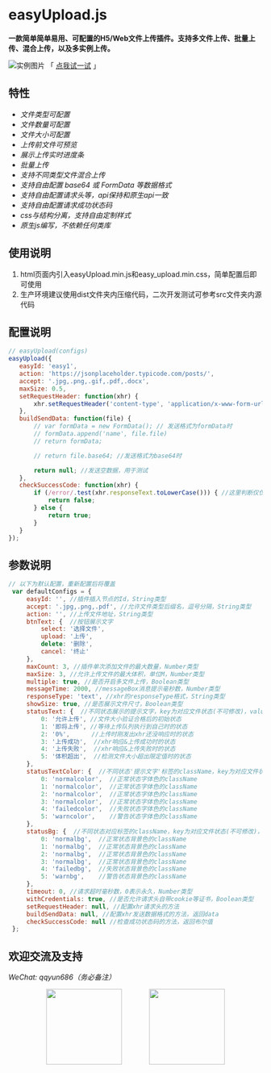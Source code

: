 # easyUpload.js
**一款简单简单易用、可配置的H5/Web文件上传插件。支持多文件上传、批量上传、混合上传，以及多实例上传。**

![实例图片](https://ftp.bmp.ovh/imgs/2021/05/b6db5c22b4ae49b3.png)
「 [点我试一试](https://funnyque.github.io/easyUpload.js/) 」

## 特性
- *文件类型可配置*
- *文件数量可配置*
- *文件大小可配置*
- *上传前文件可预览*
- *展示上传实时进度条*
- *批量上传*
- *支持不同类型文件混合上传*
- *支持自由配置 base64 或 FormData 等数据格式*
- *支持自由配置请求头等，api保持和原生api一致*
- *支持自由配置请求成功状态码*
- *css与结构分离，支持自由定制样式*
- *原生js编写，不依赖任何类库*

## 使用说明
1. html页面内引入easyUpload.min.js和easy_upload.min.css，简单配置后即可使用
2. 生产环境建议使用dist文件夹内压缩代码，二次开发测试可参考src文件夹内源代码

## 配置说明
```js
// easyUpload(configs)
easyUpload({
   easyId: 'easy1',
   action: 'https://jsonplaceholder.typicode.com/posts/',
   accept: '.jpg,.png,.gif,.pdf,.docx',
   maxSize: 0.5,
   setRequestHeader: function(xhr) {
       xhr.setRequestHeader('content-type', 'application/x-www-form-urlencoded');
   },
   buildSendData: function(file) {
       // var formData = new FormData(); // 发送格式为formData时
       // formData.append('name', file.file)
       // return formData;

       // return file.base64; //发送格式为base64时

       return null; //发送空数据，用于测试
   },
   checkSuccessCode: function(xhr) {
       if (/error/.test(xhr.responseText.toLowerCase())) { //这里判断仅仅用于测试，具体看项目
           return false;
       } else {
           return true;
       }
   }
});
```

## 参数说明
```js
// 以下为默认配置，重新配置后将覆盖
 var defaultConfigs = {
     easyId: '', //插件插入节点的Id，String类型
     accept: '.jpg,.png,.pdf', //允许文件类型后缀名，逗号分隔，String类型
     action: '', //上传文件地址，String类型
     btnText: {  //按钮展示文字
         select: '选择文件',
         upload: '上传',
         delete: '删除',
         cancel: '终止'
     },
     maxCount: 3, //插件单次添加文件的最大数量，Number类型
     maxSize: 3, //允许上传文件的最大体积，单位M，Number类型
     multiple: true, //是否开启多文件上传，Boolean类型
     messageTime: 2000, //messageBox消息提示毫秒数，Number类型
     responseType: 'text', //xhr的responseType格式，String类型
     showSize: true, //是否展示文件尺寸，Boolean类型
     statusText: {  //不同状态展示的提示文字，key为对应文件状态(不可修改)，value为展示文字
         0: '允许上传', //文件大小验证合格后的初始状态
         1: '即将上传', //等待上传队列执行到自己时的状态
         2: '0%',      //上传时刚发出xhr还没响应时的状态
         3: '上传成功',  //xhr响应&上传成功时的状态
         4: '上传失败',  //xhr响应&上传失败时的状态
         5: '体积超出',  //检测文件大小超出限定值时的状态
     },
     statusTextColor: {  //不同状态'提示文字'标签的className，key为对应文件状态(不可修改)，value为标签的className
         0: 'normalcolor',  //正常状态字体色的className
         1: 'normalcolor',  //正常状态字体色的className
         2: 'normalcolor',  //正常状态字体色的className
         3: 'normalcolor',  //正常状态字体色的className
         4: 'failedcolor',  //失败状态字体色的className
         5: 'warncolor',    //警告状态字体色的className
     },
     statusBg: {  //不同状态对应标签的className，key为对应文件状态(不可修改)，value为标签的className
         0: 'normalbg',  //正常状态背景色的className
         1: 'normalbg',  //正常状态背景色的className
         2: 'normalbg',  //正常状态背景色的className
         3: 'normalbg',  //正常状态背景色的className
         4: 'failedbg',  //失败状态背景色的className
         5: 'warnbg',    //警告状态背景色的className
     },
     timeout: 0, //请求超时毫秒数，0表示永久，Number类型
     withCredentials: true, //是否允许请求头自带cookie等证书，Boolean类型
     setRequestHeader: null, //配置xhr请求头的方法
     buildSendData: null, //配置xhr发送数据格式的方法，返回data
     checkSuccessCode: null //检查成功状态码的方法，返回布尔值
 };
```

## 欢迎交流及支持
*WeChat: qqyun686（务必备注）*

<center class="half">
    <img src="https://ftp.bmp.ovh/imgs/2021/05/b870caa8aa907479.jpg" width="150" style="margin-right: 50px"/>
    <img src = "https://ftp.bmp.ovh/imgs/2021/05/7fee263e3a0e73f3.jpg" width="150" />
</center>
